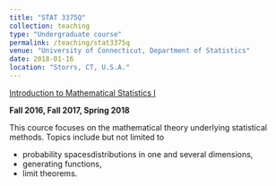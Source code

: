 ```yaml
---
title: "STAT 3375Q"
collection: teaching
type: "Undergraduate course"
permalink: /teaching/stat3375q
venue: "University of Connecticut, Department of Statistics"
date: 2018-01-16
location: "Storrs, CT, U.S.A."
---
```


[Introduction to Mathematical Statistics I](https://catalog.uconn.edu/directory-of-courses/course/stat/#3000-level)

**Fall 2016, Fall 2017, Spring 2018**

This cource focuses on the mathematical theory underlying statistical methods. Topics include but not limited to
* probability spacesdistributions in one and several dimensions,
* generating functions,
* limit theorems.

